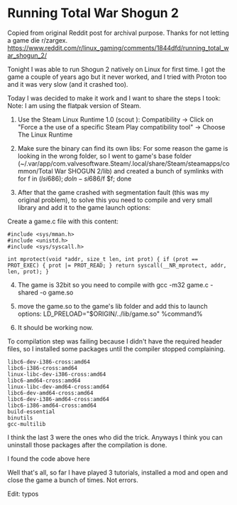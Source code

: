 #  Running Total War Shogun 2 

Copied from original Reddit post for archival purpose. Thanks for not letting a game die r/zargex.
https://www.reddit.com/r/linux_gaming/comments/1844dfd/running_total_war_shogun_2/

Tonight I was able to run Shogun 2 natively on Linux for first time. I got the game a couple of years ago but it never worked, and I tried with Proton too and it was very slow (and it crashed too).

Today I was decided to make it work and I want to share the steps I took:
Note: I am using the flatpak version of Steam.

1. Use the Steam Linux Runtime 1.0 (scout ): Compatibility -> Click on "Force a the use of a specific Steam Play compatibility tool" -> Choose The Linux Runtime

2. Make sure the binary can find its own libs: For some reason the game is looking in the wrong folder, so I went to game's base folder (~/.var/app/com.valvesoftware.Steam/.local/share/Steam/steamapps/common/Total War SHOGUN 2/lib) and created a bunch of symlinks with for f in $(ls i686); do ln -s i686/$f $f; done

3. After that the game crashed with segmentation fault (this was my original problem), to solve this you need to compile and very small library and add it to the game launch options:

Create a game.c file with this content:

    #include <sys/mman.h>
    #include <unistd.h>
    #include <sys/syscall.h>

    int mprotect(void *addr, size_t len, int prot) { if (prot == PROT_EXEC) { prot |= PROT_READ; } return syscall(__NR_mprotect, addr, len, prot); }

4. The game is 32bit so you need to compile with gcc -m32 game.c -shared -o game.so

5. move the game.so to the game's lib folder and add this to launch options: LD_PRELOAD="\$ORIGIN/../lib/game.so" %command%

6. It should be working now.

To compilation step was failing because I didn't have the required header files, so I installed some packages until the compiler stopped complaining.
```
libc6-dev-i386-cross:amd64
libc6-i386-cross:amd64
linux-libc-dev-i386-cross:amd64 
libc6-amd64-cross:amd64
linux-libc-dev-amd64-cross:amd64
libc6-dev-amd64-cross:amd64
libc6-dev-i386-amd64-cross:amd64
libc6-i386-amd64-cross:amd64
build-essential
binutils
gcc-multilib
```

I think the last 3 were the ones who did the trick. Anyways I think you can uninstall those packages after the compilation is done.

I found the code above here

Well that's all, so far I have played 3 tutorials, installed a mod and open and close the game a bunch of times. Not errors.

Edit: typos
